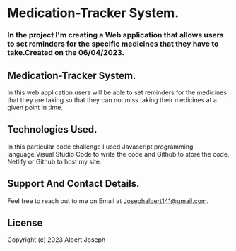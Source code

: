 # Medication-Tracker System.

### In the project I'm creating a Web application that allows users to set reminders for the specific medicines that they have to take.Created on the 06/04/2023.

## Medication-Tracker System.
In this web application users will be able to set reminders for the medicines that they are taking so that they can not miss taking their medicines at a given point in time.

## Technologies Used.
In this particular code challenge I used Javascript programming language,Visual Studio Code to write the code and Github to store the code, Netlify or Github to host my site.

## Support And Contact Details.
Feel free to reach out to me on Email at Josephalbert141@gmail.com.

## License
Copyright (c) 2023 Albert Joseph